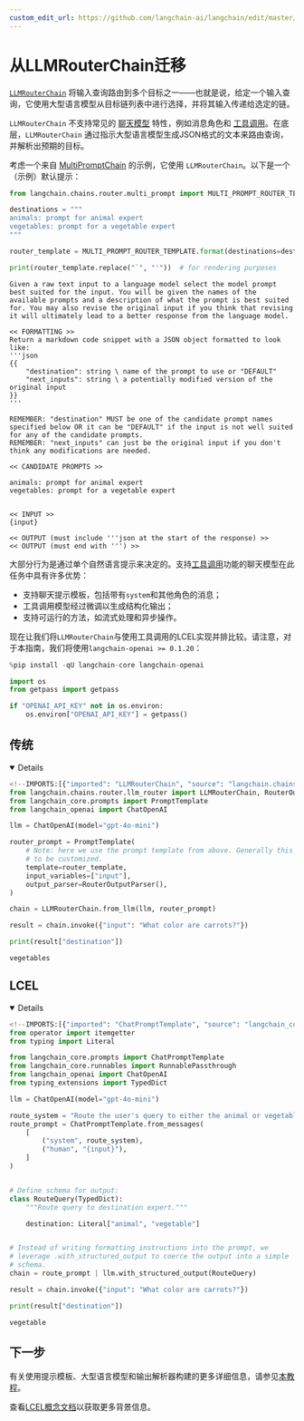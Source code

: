 ```yaml
---
custom_edit_url: https://github.com/langchain-ai/langchain/edit/master/docs/docs/versions/migrating_chains/llm_router_chain.ipynb
---
```

# 从LLMRouterChain迁移

[`LLMRouterChain`](https://python.langchain.com/api_reference/langchain/chains/langchain.chains.router.llm_router.LLMRouterChain.html) 将输入查询路由到多个目标之一——也就是说，给定一个输入查询，它使用大型语言模型从目标链列表中进行选择，并将其输入传递给选定的链。

`LLMRouterChain` 不支持常见的 [聊天模型](/docs/concepts/#chat-models) 特性，例如消息角色和 [工具调用](/docs/concepts/#functiontool-calling)。在底层，`LLMRouterChain` 通过指示大型语言模型生成JSON格式的文本来路由查询，并解析出预期的目标。

考虑一个来自 [MultiPromptChain](/docs/versions/migrating_chains/multi_prompt_chain) 的示例，它使用 `LLMRouterChain`。以下是一个（示例）默认提示：


```python
from langchain.chains.router.multi_prompt import MULTI_PROMPT_ROUTER_TEMPLATE

destinations = """
animals: prompt for animal expert
vegetables: prompt for a vegetable expert
"""

router_template = MULTI_PROMPT_ROUTER_TEMPLATE.format(destinations=destinations)

print(router_template.replace("`", "'"))  # for rendering purposes
```
```output
Given a raw text input to a language model select the model prompt best suited for the input. You will be given the names of the available prompts and a description of what the prompt is best suited for. You may also revise the original input if you think that revising it will ultimately lead to a better response from the language model.

<< FORMATTING >>
Return a markdown code snippet with a JSON object formatted to look like:
'''json
{{
    "destination": string \ name of the prompt to use or "DEFAULT"
    "next_inputs": string \ a potentially modified version of the original input
}}
'''

REMEMBER: "destination" MUST be one of the candidate prompt names specified below OR it can be "DEFAULT" if the input is not well suited for any of the candidate prompts.
REMEMBER: "next_inputs" can just be the original input if you don't think any modifications are needed.

<< CANDIDATE PROMPTS >>

animals: prompt for animal expert
vegetables: prompt for a vegetable expert


<< INPUT >>
{input}

<< OUTPUT (must include '''json at the start of the response) >>
<< OUTPUT (must end with ''') >>
```
大部分行为是通过单个自然语言提示来决定的。支持[工具调用](/docs/how_to/tool_calling/)功能的聊天模型在此任务中具有许多优势：

- 支持聊天提示模板，包括带有`system`和其他角色的消息；
- 工具调用模型经过微调以生成结构化输出；
- 支持可运行的方法，如流式处理和异步操作。

现在让我们将`LLMRouterChain`与使用工具调用的LCEL实现并排比较。请注意，对于本指南，我们将使用`langchain-openai >= 0.1.20`：


```python
%pip install -qU langchain-core langchain-openai
```


```python
import os
from getpass import getpass

if "OPENAI_API_KEY" not in os.environ:
    os.environ["OPENAI_API_KEY"] = getpass()
```

## 传统

<details open>


```python
<!--IMPORTS:[{"imported": "LLMRouterChain", "source": "langchain.chains.router.llm_router", "docs": "https://python.langchain.com/api_reference/langchain/chains/langchain.chains.router.llm_router.LLMRouterChain.html", "title": "Migrating from LLMRouterChain"}, {"imported": "RouterOutputParser", "source": "langchain.chains.router.llm_router", "docs": "https://python.langchain.com/api_reference/langchain/chains/langchain.chains.router.llm_router.RouterOutputParser.html", "title": "Migrating from LLMRouterChain"}, {"imported": "PromptTemplate", "source": "langchain_core.prompts", "docs": "https://python.langchain.com/api_reference/core/prompts/langchain_core.prompts.prompt.PromptTemplate.html", "title": "Migrating from LLMRouterChain"}, {"imported": "ChatOpenAI", "source": "langchain_openai", "docs": "https://python.langchain.com/api_reference/openai/chat_models/langchain_openai.chat_models.base.ChatOpenAI.html", "title": "Migrating from LLMRouterChain"}]-->
from langchain.chains.router.llm_router import LLMRouterChain, RouterOutputParser
from langchain_core.prompts import PromptTemplate
from langchain_openai import ChatOpenAI

llm = ChatOpenAI(model="gpt-4o-mini")

router_prompt = PromptTemplate(
    # Note: here we use the prompt template from above. Generally this would need
    # to be customized.
    template=router_template,
    input_variables=["input"],
    output_parser=RouterOutputParser(),
)

chain = LLMRouterChain.from_llm(llm, router_prompt)
```


```python
result = chain.invoke({"input": "What color are carrots?"})

print(result["destination"])
```
```output
vegetables
```
</details>

## LCEL

<details open>


```python
<!--IMPORTS:[{"imported": "ChatPromptTemplate", "source": "langchain_core.prompts", "docs": "https://python.langchain.com/api_reference/core/prompts/langchain_core.prompts.chat.ChatPromptTemplate.html", "title": "Migrating from LLMRouterChain"}, {"imported": "RunnablePassthrough", "source": "langchain_core.runnables", "docs": "https://python.langchain.com/api_reference/core/runnables/langchain_core.runnables.passthrough.RunnablePassthrough.html", "title": "Migrating from LLMRouterChain"}, {"imported": "ChatOpenAI", "source": "langchain_openai", "docs": "https://python.langchain.com/api_reference/openai/chat_models/langchain_openai.chat_models.base.ChatOpenAI.html", "title": "Migrating from LLMRouterChain"}]-->
from operator import itemgetter
from typing import Literal

from langchain_core.prompts import ChatPromptTemplate
from langchain_core.runnables import RunnablePassthrough
from langchain_openai import ChatOpenAI
from typing_extensions import TypedDict

llm = ChatOpenAI(model="gpt-4o-mini")

route_system = "Route the user's query to either the animal or vegetable expert."
route_prompt = ChatPromptTemplate.from_messages(
    [
        ("system", route_system),
        ("human", "{input}"),
    ]
)


# Define schema for output:
class RouteQuery(TypedDict):
    """Route query to destination expert."""

    destination: Literal["animal", "vegetable"]


# Instead of writing formatting instructions into the prompt, we
# leverage .with_structured_output to coerce the output into a simple
# schema.
chain = route_prompt | llm.with_structured_output(RouteQuery)
```


```python
result = chain.invoke({"input": "What color are carrots?"})

print(result["destination"])
```
```output
vegetable
```
</details>

## 下一步

有关使用提示模板、大型语言模型和输出解析器构建的更多详细信息，请参见[本教程](/docs/tutorials/llm_chain)。

查看[LCEL概念文档](/docs/concepts/#langchain-expression-language-lcel)以获取更多背景信息。
